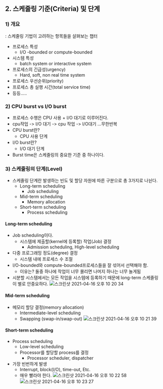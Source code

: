 ## 2. 스케줄링 기준(Criteria) 및 단계
### 1) 개요
: 스케줄링 기법이 고려하는 항목들을 살펴보는 챕터
- 프로세스 특성
  - I/O -bounded or compute-bounded
- 시스템 특성
  - batch system or interactive system
- 프로세스의 긴급성(urgency)
  - Hard, soft, non real time system
- 프로세스 우선순위(priority)
- 프로세스 총 실행 시간(total service time)
- 등등.....

### 2) CPU burst vs I/O burst
- 프로세스 수행은 CPU 사용 + I/O 대기로 이루어진다.
- cpu작업 -> I/O 대기 -> cpu 작업 -> I/O대기 ...무한반복
- CPU burst란?
  - CPU 사용 단계
- I/O burst란?
  - I/O 대기 단계
- Burst time은 스케줄링의 중요한 기준 중 하나이다.

### 3) 스케줄링의 단계(Level)
- 스케줄링 단계란 발생하는 빈도 및 할당 자원에 따른 구분으로 총 3가지로 나뉜다.
  - Long-term scheduling
    - Job scheduling
  - Mid-term scheduling
    - Memory allocation
  - Short-term scheduling 
    - Process scheduling

#### Long-term scheduling
- Job scheduling이다.
  - 시스템에 제출할(kernel에 등록할) 작업(Job) 결정
    - Admission scheduling, High-level scheduling
- 다중 프로그래밍 정도(degree) 결정
  - 시스템 내에 프로세스 수 조절
- I/O-bounded와 compute-bounded프로세스들을 잘 섞어서 선택해야 함.
  - 이유는? 둘중 하나에 작업이 너무 몰리면 나머지 하나는 너무 놀게됨
- 시분할 시스템에서는 모든 작업을 시스템에 등록하기 때문에 long-term 스케줄링이 별로 안중요하다.
![스크린샷 2021-04-16 오후 10 20 34](https://user-images.githubusercontent.com/70195733/115030373-fd657300-9f01-11eb-8eff-be553d835760.png)
#### Mid-term scheduling
- 메모리 할당 결정(memory allocation)
  - Intermediate-level scheduling
  - Swapping (swap-in/swap-out)
![스크린샷 2021-04-16 오후 10 21 39](https://user-images.githubusercontent.com/70195733/115030510-2128b900-9f02-11eb-8cab-f4c40aa7ba04.png)
#### Short-term scheduling 
- Process scheduling
  - Low-level scheduling
  - Processor를 할당할 process를 결정
    - Processor scheduler, dispatcher
- 가장 빈번하게 발생
  - Interrupt, block(I/O), time-out, Etc.
  - 매우 빨라야 한다.
  ![스크린샷 2021-04-16 오후 10 22 58](https://user-images.githubusercontent.com/70195733/115030674-50d7c100-9f02-11eb-8b61-8be494645902.png)
![스크린샷 2021-04-16 오후 10 23 27](https://user-images.githubusercontent.com/70195733/115030736-6351fa80-9f02-11eb-8092-a2cb3889726d.png)